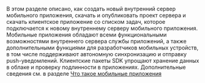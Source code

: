 
В этом разделе описано, как создать новый внутренний сервер мобильного приложения, скачать и опубликовать проект сервера и скачать клиентское приложение со списком задач, которое подключается к новому внутреннему серверу мобильного приложения. Мобильные приложения обладают всеми функциональными возможностями внутреннего сервера службы приложений, а также дополнительными функциями для разработчиков мобильных устройств, в том числе поддерживают автономную синхронизацию и отправку push-уведомлений. Клиентские пакеты SDK упрощают хранение данных в облаке и проверку подлинности в приложениях. Дополнительные сведения см. в разделе [Что такое мобильные приложения](app-service-mobile-value-prop.md)

<!---HONumber=Nov15_HO4-->